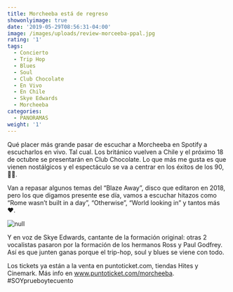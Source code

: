 ```yaml
---
title: Morcheeba está de regreso
showonlyimage: true
date: '2019-05-29T08:56:31-04:00'
image: /images/uploads/review-morceeba-ppal.jpg
rating: '1'
tags:
  - Concierto
  - Trip Hop
  - Blues
  - Soul
  - Club Chocolate
  - En Vivo
  - En Chile
  - Skye Edwards
  - Morcheeba
categories:
  - PANORAMAS
weight: '1'
---
```

Qué placer más grande pasar de escuchar a Morcheeba en Spotify a escucharlos en vivo. Tal cual. Los británico vuelven a Chile y el próximo 18 de octubre se presentarán en Club Chocolate. Lo que más me gusta es que vienen nostálgicos y el espectáculo se va a centrar en los éxitos de los 90, 👏🏼.

<!--more-->

Van a repasar algunos temas del “Blaze Away”, disco que editaron en 2018, pero los que digamos presente ese día, vamos a escuchar hitazos como “Rome wasn’t built in a day”, “Otherwise”, “World looking in” y tantos más ❤️.

![null](/images/uploads/review-morceeba.jpg)

Y en voz de Skye Edwards, cantante de la formación original: otras 2 vocalistas pasaron por la formación de los hermanos Ross y Paul Godfrey. Así es que junten ganas porque el trip-hop, soul y blues se viene con todo.

Los tickets ya están a la venta en puntoticket.com, tiendas Hites y Cinemark. Más info en www.puntoticket.com/morcheeba. #SOYprueboytecuento
